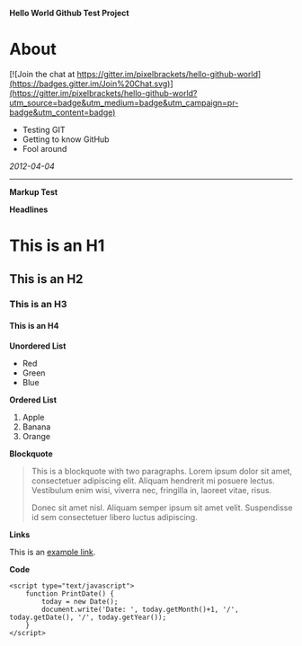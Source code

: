 **Hello World Github Test Project**

# About #

[![Join the chat at https://gitter.im/pixelbrackets/hello-github-world](https://badges.gitter.im/Join%20Chat.svg)](https://gitter.im/pixelbrackets/hello-github-world?utm_source=badge&utm_medium=badge&utm_campaign=pr-badge&utm_content=badge)

  * Testing GIT
  * Getting to know GitHub
  * Fool around

_2012-04-04_

- - -

**Markup Test**

**Headlines**

# This is an H1 #
## This is an H2 ##
### This is an H3 ###
#### This is an H4 ####

**Unordered List**

  * Red
  * Green
  * Blue

**Ordered List**

  1. Apple
  1. Banana
  1. Orange

**Blockquote**

> This is a blockquote with two paragraphs. Lorem ipsum dolor sit amet,
> consectetuer adipiscing elit. Aliquam hendrerit mi posuere lectus.
> Vestibulum enim wisi, viverra nec, fringilla in, laoreet vitae, risus.
>
> Donec sit amet nisl. Aliquam semper ipsum sit amet velit. Suspendisse
> id sem consectetuer libero luctus adipiscing.

**Links**

This is an [example link](http://example.com/).

**Code**

	<script type="text/javascript">
		function PrintDate() {
			today = new Date();
			document.write('Date: ', today.getMonth()+1, '/', today.getDate(), '/', today.getYear());
		}
	</script>
